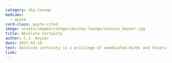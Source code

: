 ```yaml
---
category: sky-lounge
mediums:
  - quote
card-class: quote-cited
image: assets/images/categories/sky-lounge/cassius_keyser.jpg
title: Absolute Certainty
author: C.J. Keyser
date: 2017-03-19
text: Absolute certainty is a privilege of uneducated minds and fanatics.
link:
---
```

